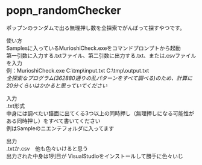 # popn_randomChecker  
ポップンのランダムで出る無理押し数を全探索でがんばって探すやつです。  

使い方  
Samplesに入っているMurioshiCheck.exeをコマンドプロンプトから起動  
第一引数に入力する.txtファイル、第二引数に出力する.txt、または.csvファイルを入力  
例：MurioshiCheck.exe C:\tmp\input.txt C:\tmp\output.txt  
*全探索なプログラム(362880通りの乱パターンをすべて調べる)のため、計算に20分くらいはかかると思っていてください*  
  
入力  
.txt形式  
中身には調べたい譜面に出てくる3つ以上の同時押し（無理押しになる可能性がある同時押し）をすべて書いてください  
例はSampleのニエンテフォルダに入ってます  
  
出力  
.txtか.csv　他も色々いけると思う  
出力された中身は1列目が
VisualStudioをインストールして勝手に色々いじ
